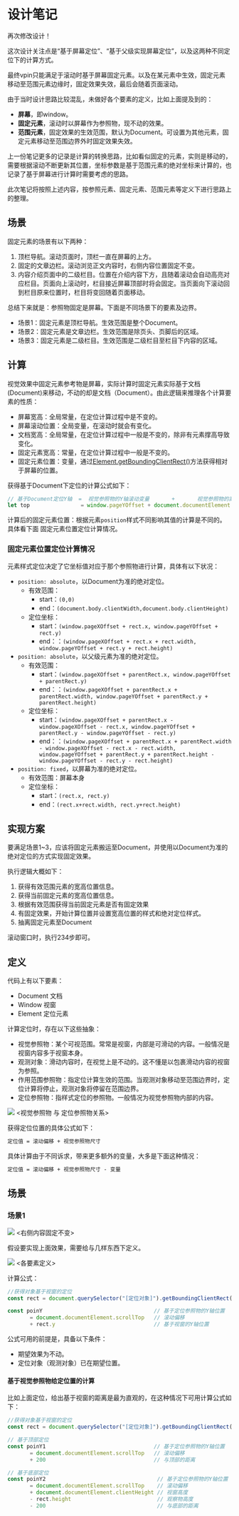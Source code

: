 # 设计笔记

再次修改设计！

这次设计关注点是“基于屏幕定位”、“基于父级实现屏幕定位”，以及这两种不同定位下的计算方式。

最终vpin只能满足于滚动时基于屏幕固定元素。以及在某元素中生效，固定元素移动至范围元素边缘时，固定效果失效，最后会随着页面滚动。

由于当时设计思路比较混乱，未做好各个要素的定义，比如上面提及到的：

- **屏幕**，即window。
- **固定元素**，滚动时以屏幕作为参照物，现不动的效果。
- **范围元素**，固定效果的生效范围，默认为Document。可设置为其他元素，固定元素移动至范围边界外时固定效果失效。

上一份笔记更多的记录是计算的转换思路，比如看似固定的元素，实则是移动的，需要根据滚动不断更新其位置，坐标参数是基于范围元素的绝对坐标来计算的，也记录了基于屏幕进行计算时需要考虑的思路。

此次笔记将按照上述内容，按参照元素、固定元素、范围元素等定义下进行思路上的整理。

## 场景

固定元素的场景有以下两种：

1. 顶栏导航。滚动页面时，顶栏一直在屏幕的上方。
2. 固定的文章边栏。滚动浏览正文内容时，右侧内容位置固定不变。
3. 内容介绍页面中的二级栏目。位置在介绍内容下方，且随着滚动会自动高亮对应栏目。页面向上滚动时，栏目接近屏幕顶部时将会固定。当页面向下滚动回到栏目原来位置时，栏目将变回随着页面移动。

总结下来就是：参照物固定是屏幕。下面是不同场景下的要素及边界。

- 场景1：固定元素是顶栏导航。生效范围是整个Document。
- 场景2：固定元素是文章边栏。生效范围是除页头、页脚后的区域。
- 场景3：固定元素是二级栏目。生效范围是二级栏目至栏目下内容的区域。

## 计算

视觉效果中固定元素参考物是屏幕，实际计算时固定元素实际基于文档(Document)来移动，不动的却是文档（Document）。由此逻辑来推理各个计算要素的性质：

- 屏幕宽高：全局常量，在定位计算过程中是不变的。
- 屏幕滚动位置：全局变量，在滚动时就会有变化。
- 文档宽高：全局常量，在定位计算过程中一般是不变的，除非有元素撑高导致变化。
- 固定元素宽高：常量，在定位计算过程中一般是不变的。
- 固定元素位置：变量，通过[Element.getBoundingClientRect()](https://developer.mozilla.org/zh-CN/docs/Web/API/Element/getBoundingClientRect)方法获得相对于屏幕的位置。

获得基于Document下定位的计算公式如下：

```js
// 基于Document定位Y轴  =  视觉参照物的Y轴滚动变量       +       视觉参照物的高         -        定位目标对象高
let top                = window.pageYOffset + document.documentElement.clientHeight - element.height
```

计算后的固定元素位置：根据元素`position`样式不同影响其值的计算是不同的。具体看下面 固定元素位置定位计算情况。

### 固定元素位置定位计算情况

元素样式定位决定了它坐标值对应于那个参照物进行计算，具体有以下状况：

- `position: absolute`，以Document为准的绝对定位。
  - 有效范围：
    - start：`(0,0)`
    - end：`(document.body.clientWidth,document.body.clientHeight)`
  - 定位坐标：
    - start：`(window.pageXOffset + rect.x, window.pageYOffset + rect.y)`
    - end：：`(window.pageXOffset + rect.x + rect.width, window.pageYOffset + rect.y + rect.height)`
- `position: absolute`，以父级元素为准的绝对定位。
  - 有效范围：
    - start：`(window.pageXOffset + parentRect.x, window.pageYOffset + parentRect.y)`
    - end：：`(window.pageXOffset + parentRect.x + parentRect.width, window.pageYOffset + parentRect.y + parentRect.height)`
  - 定位坐标：
    - start：`(window.pageXOffset + parentRect.x - window.pageXOffset - rect.x, window.pageYOffset + parentRect.y - window.pageYOffset - rect.y)`
    - end：：`(window.pageXOffset + parentRect.x + parentRect.width - window.pageXOffset - rect.x - rect.width, window.pageYOffset + parentRect.y + parentRect.height - window.pageYOffset - rect.y - rect.height)`
- `position: fixed`，以屏幕为准的绝对定位。
  - 有效范围：屏幕本身
  - 定位坐标：
    - start：`(rect.x, rect.y)`
    - end：`(rect.x+rect.width, rect.y+rect.height)`

## 实现方案

要满足场景1~3，应该将固定元素搬运至Document，并使用以Document为准的绝对定位的方式实现固定效果。

执行逻辑大概如下：

1. 获得有效范围元素的宽高位置信息。
2. 获得当前固定元素的宽高位置信息。
3. 根据有效范围获得当前固定元素是否有固定效果
4. 有固定效果，开始计算位置并设置宽高位置的样式和绝对定位样式。
5. 抽离固定元素至Document

滚动窗口时，执行234步即可。


## 定义

代码上有以下要素：

- Document 文档
- Window 视窗
- Element 定位元素

计算定位时，存在以下这些抽象：

- 视觉参照物：某个可视范围。常常是视窗，内部是可滑动的内容。一般情况是视窗内容多于视窗本身。
- 观测对象：滑动内容时，在视觉上是不动的。这不懂是以包裹滑动内容的视窗为参照。
- 作用范围参照物：指定位计算生效的范围。当观测对象移动至范围边界时，定位计算将停止，观测对象将停留在范围边界。
- 定位参照物：指样式定位的参照物。一般情况为视觉参照物内部的内容。

![](https://s2.loli.net/2022/07/01/BPrUMslLEtkqNZw.jpg)
<视觉参照物 与 定位参照物关系>

获得定位位置的具体公式如下：

```md
定位值 = 滚动偏移 + 视觉参照物尺寸
```

具体计算由于不同诉求，带来更多额外的变量，大多是下面这种情况：

```md
定位值 = 滚动偏移 + 视觉参照物尺寸 - 变量
```

## 场景

### 场景1

![](https://s2.loli.net/2022/07/01/o2tpTGQ1mjgXr54.png)
<右侧内容固定不变>

假设要实现上面效果，需要给与几样东西下定义。

![](https://s2.loli.net/2022/07/01/MFJLd9sqKu2ZjCU.png)
<各要素定义>

计算公式：

```js
//获得对象基于视窗的定位
const rect = document.querySelector("[定位对象]").getBoundingClientRect()

const poinY                                   // 基于定位参照物的Y轴位置
       = document.documentElement.scrollTop   // 滚动偏移
       + rect.y                               // 基于视窗的Y轴位置
```

公式可用的前提是，具备以下条件：

- 期望效果为不动。
- 定位对象（观测对象）已在期望位置。

#### 基于视觉参照物给定位置的计算

比如上面定位，给出基于视窗的距离是最为直观的，在这种情况下可用计算公式如下：

```js
//获得对象基于视窗的定位
const rect = document.querySelector("[定位对象]").getBoundingClientRect()

// 基于顶部定位
const poinY1                                  // 基于定位参照物的Y轴位置
       = document.documentElement.scrollTop   // 滚动偏移
       + 200                                  // 与顶部的距离

// 基于底部定位
const poinY2                                   // 基于定位参照物的Y轴位置
       = document.documentElement.scrollTop    // 滚动偏移
       + document.documentElement.clientHeight // 视窗高度
       - rect.height                           // 观察物高度
       - 200                                   // 与底部的距离
```


